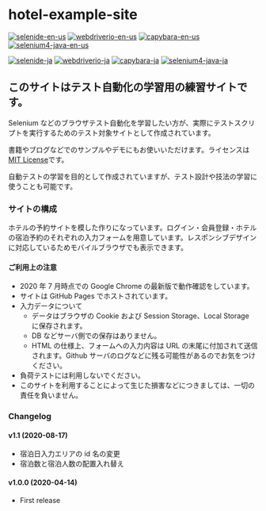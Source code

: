 # hotel-example-site

[![selenide-en-us](https://github.com/testplanisphere/hotel-example-selenide-en-us/actions/workflows/test.yml/badge.svg)](https://github.com/testplanisphere/hotel-example-selenide-en-us/actions/workflows/test.yml)
[![webdriverio-en-us](https://github.com/testplanisphere/hotel-example-webdriverio-en-us/actions/workflows/test.yml/badge.svg)](https://github.com/testplanisphere/hotel-example-webdriverio-en-us/actions/workflows/test.yml)
[![capybara-en-us](https://github.com/testplanisphere/hotel-example-capybara-en-us/actions/workflows/test.yml/badge.svg)](https://github.com/testplanisphere/hotel-example-capybara-en-us/actions/workflows/test.yml)
[![selenium4-java-en-us](https://github.com/testplanisphere/hotel-example-selenium4-java-en-us/actions/workflows/test.yml/badge.svg)](https://github.com/testplanisphere/hotel-example-selenium4-java-en-us/actions/workflows/test.yml)

[![selenide-ja](https://github.com/testplanisphere/hotel-example-selenide-ja/actions/workflows/test.yml/badge.svg)](https://github.com/testplanisphere/hotel-example-selenide-ja/actions/workflows/test.yml)
[![webdriverio-ja](https://github.com/testplanisphere/hotel-example-webdriverio-ja/actions/workflows/test.yml/badge.svg)](https://github.com/testplanisphere/hotel-example-webdriverio-ja/actions/workflows/test.yml)
[![capybara-ja](https://github.com/testplanisphere/hotel-example-capybara-ja/actions/workflows/test.yml/badge.svg)](https://github.com/testplanisphere/hotel-example-capybara-ja/actions/workflows/test.yml)
[![selenium4-java-ja](https://github.com/testplanisphere/hotel-example-selenium4-java-ja/actions/workflows/test.yml/badge.svg)](https://github.com/testplanisphere/hotel-example-selenium4-java-ja/actions/workflows/test.yml)

## このサイトはテスト自動化の学習用の練習サイトです。

Selenium などのブラウザテスト自動化を学習したい方が、実際にテストスクリプトを実行するためのテスト対象サイトとして作成されています。

書籍やブログなどでのサンプルやデモにもお使いいただけます。ライセンスは [MIT License](https://github.com/testplanisphere/hotel-example-site/blob/master/LICENSE)です。

自動テストの学習を目的として作成されていますが、テスト設計や技法の学習に使うことも可能です。

### サイトの構成

ホテルの予約サイトを模した作りになっています。ログイン・会員登録・ホテルの宿泊予約のそれぞれの入力フォームを用意しています。レスポンシブデザインに対応しているためモバイルブラウザでも表示できます。

#### ご利用上の注意

- 2020 年 7 月時点での Google Chrome の最新版で動作確認をしています。
- サイトは GitHub Pages でホストされています。
- 入力データについて
  - データはブラウザの Cookie および Session Storage、Local Storage に保存されます。
  - DB などサーバ側での保存はありません。
  - HTML の仕様上、フォームへの入力内容は URL の末尾に付加されて送信されます。Github サーバのログなどに残る可能性があるのでお気をつけください。
- 負荷テストには利用しないでください。
- このサイトを利用することによって生じた損害などにつきましては、一切の責任を負いません。

### Changelog

#### v1.1 (2020-08-17)

- 宿泊日入力エリアの id 名の変更
- 宿泊数と宿泊人数の配置入れ替え

#### v1.0.0 (2020-04-14)

- First release
